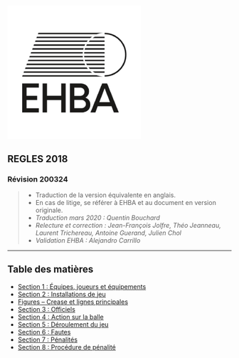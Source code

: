 
![Logo](img/logo_ehba_300x300.png)

## REGLES 2018
### Révision 200324
>- Traduction de la version équivalente en anglais.
>- En cas de litige, se référer à EHBA et au document en version originale.
>- _Traduction mars 2020 : Quentin Bouchard_
>- _Relecture et correction : Jean-François Jolfre, Théo Jeanneau, Laurent Trichereau, Antoine  Guerand, Julien Chol_
>- _Validation EHBA : Alejandro Carrillo_
___
## Table des matières

- [Section 1 : Équipes, joueurs et équipements](Section_1.md)
- [Section 2 : Installations de jeu](Section_2.md)
- [Figures – Crease et lignes principales](Section_2.5.md)
- [Section 3 : Officiels](Section_3.md)
- [Section 4 : Action sur la balle](Section_4.md)
- [Section 5 : Déroulement du jeu](Section_5.md)
- [Section 6 : Fautes](Section_6.md)
- [Section 7 : Pénalités](Section_7.md)
- [Section 8 : Procédure de pénalité](Section_8.md)
 
